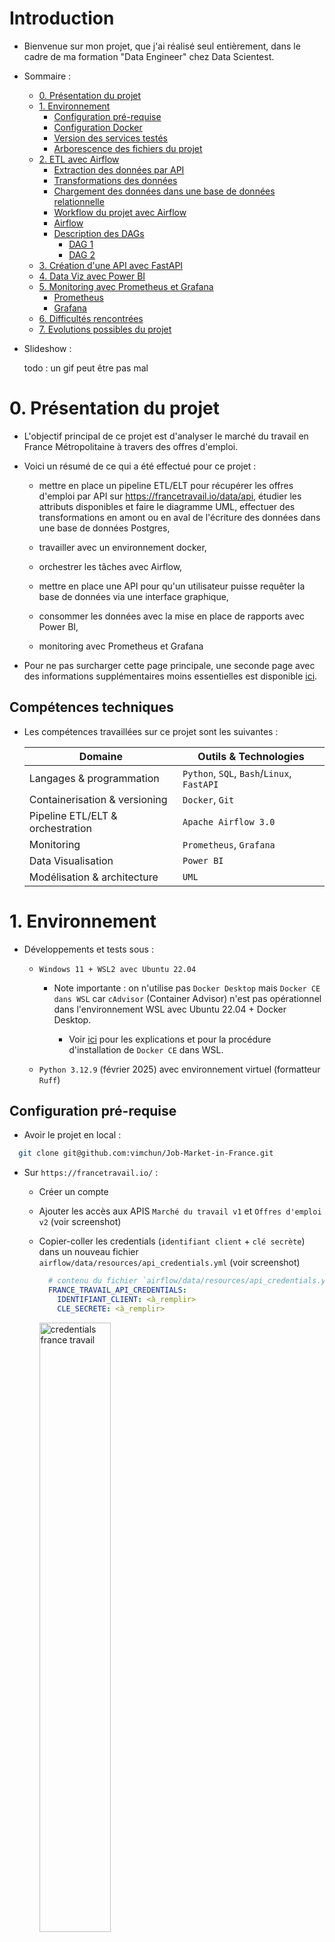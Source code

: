 # Introduction

- Bienvenue sur mon projet, que j'ai réalisé seul entièrement, dans le cadre de ma formation "Data Engineer" chez Data Scientest.

- Sommaire :

  - [0. Présentation du projet](#0-présentation-du-projet)
  - [1. Environnement](#1-environnement)
    - [Configuration pré-requise](#configuration-pré-requise)
    - [Configuration Docker](#Configuration-Docker)
    - [Version des services testés](#version-des-services-testés)
    - [Arborescence des fichiers du projet](#arborescence-des-fichiers-du-projet)
  - [2. ETL avec Airflow](#2-etl-avec-airflow)
    - [Extraction des données par API](#extraction-des-données-par-api)
    - [Transformations des données](#transformations-des-données)
    - [Chargement des données dans une base de données relationnelle](#chargement-des-données-dans-une-base-de-données-relationnelle)
    - [Workflow du projet avec Airflow](#workflow-du-projet-avec-airflow)
    - [Airflow](#airflow)
    - [Description des DAGs](#description-des-dags)
      - [DAG 1](#dag-1)
      - [DAG 2](#dag-2)
  - [3. Création d'une API avec FastAPI](#3-création-dune-api-avec-fastapi)
  - [4. Data Viz avec Power BI](#4-data-viz-avec-power-bi)
  - [5. Monitoring avec Prometheus et Grafana](#5-monitoring-avec-prometheus-et-grafana)
    - [Prometheus](#prometheus)
    - [Grafana](#grafana)
  - [6. Difficultés rencontrées](#6-difficultés-rencontrées)
  - [7. Evolutions possibles du projet](#7-evolutions-possibles-du-projet)


- Slideshow :

  todo : un gif peut être pas mal



# 0. Présentation du projet

- L'objectif principal de ce projet est d'analyser le marché du travail en France Métropolitaine à travers des offres d'emploi.

- Voici un résumé de ce qui a été effectué pour ce projet :

  - mettre en place un pipeline ETL/ELT pour récupérer les offres d'emploi par API sur https://francetravail.io/data/api, étudier les attributs disponibles et faire le diagramme UML, effectuer des transformations en amont ou en aval de l'écriture des données dans une base de données Postgres,

  - travailler avec un environnement docker,

  - orchestrer les tâches avec Airflow,

  - mettre en place une API pour qu'un utilisateur puisse requêter la base de données via une interface graphique,

  - consommer les données avec la mise en place de rapports avec Power BI,

  - monitoring avec Prometheus et Grafana


- Pour ne pas surcharger cette page principale, une seconde page avec des informations supplémentaires moins essentielles est disponible [ici](readme_files/APPENDIX.md#readme-secondaire).



## Compétences techniques

- Les compétences travaillées sur ce projet sont les suivantes :

  | Domaine                          | Outils & Technologies                      |
  | -------------------------------- | ------------------------------------------ |
  | Langages & programmation         | `Python`, `SQL`, `Bash`/`Linux`, `FastAPI` |
  | Containerisation & versioning    | `Docker`, `Git`                            |
  | Pipeline ETL/ELT & orchestration | `Apache Airflow 3.0`                       |
  | Monitoring                       | `Prometheus`, `Grafana`                    |
  | Data Visualisation               | `Power BI`                                 |
  | Modélisation & architecture      | `UML`                                      |



# 1. Environnement

- Développements et tests sous :

  - `Windows 11 + WSL2 avec Ubuntu 22.04`

    - Note importante : on n'utilise pas `Docker Desktop` mais `Docker CE dans WSL` car `cAdvisor` (Container Advisor) n'est pas opérationnel dans l'environnement WSL avec Ubuntu 22.04 + Docker Desktop.

      - Voir [ici](readme_files/APPENDIX.md#Utilisation-de-Docker-CE-dans-WSL-pour-cAdvisor) pour les explications et pour la procédure d'installation de `Docker CE` dans WSL.

  - `Python 3.12.9` (février 2025) avec environnement virtuel (formatteur `Ruff`)


## Configuration pré-requise

- Avoir le projet en local :

```bash
  git clone git@github.com:vimchun/Job-Market-in-France.git
```

- Sur `https://francetravail.io/` :
  - Créer un compte
  - Ajouter les accès aux APIS `Marché du travail v1` et `Offres d'emploi v2` (voir screenshot)
  - Copier-coller les credentials (`identifiant client` + `clé secrète`) dans un nouveau fichier `airflow/data/resources/api_credentials.yml` (voir screenshot)

    ```yaml
      # contenu du fichier `airflow/data/resources/api_credentials.yml`
      FRANCE_TRAVAIL_API_CREDENTIALS:
        IDENTIFIANT_CLIENT: <à_remplir>
        CLE_SECRETE: <à_remplir>
    ```

    <img src="readme_files/screenshots/misc/francetravail_io_credentials.png" alt="credentials france travail" style="width:50%"/>


- Si environnement Windows + WSL, utiliser `Docker CE` dans WSL, plutôt qu'utiliser `Docker Desktop` (voir cette [procédure](readme_files/APPENDIX.md#Installer-et-utiliser-Docker-CE-dans-WSL))


- Avoir les services Docker qui tournent :

```bash
  # Pour initialiser Airflow et démarrer tous les services docker (peut prendre quelques minutes pour que les services soient fonctionnels)
  ./scripts/docker_compose_down_up.sh true true

  # Si besoin de redémarrer tous les services
  ./scripts/restart_all_docker_services.sh
  ```

- Côté Airflow :

  - `DAG 1` et `DAG 2` doivent être activés dans la GUI (par défaut, ils sont désactivés après une réinitialisation d'environnement) :

    <img src="readme_files/screenshots/airflow/dags_enabled.png" alt="dags activés" style="width:30%"/>

    - `DAG 1` doit être activé sinon la planification du DAG ne déclenchera pas du tout (`DAG 1` n'est pas en `Queued` sur cette version, mais c'est tout comme, car le DAG se déclenchera lorsqu'il sera activé).

    - `DAG 2` doit être activé sinon le `DAG 1` ne déclenchera pas le `DAG 2`, et il sera en `Queued`.


- Côté Prometheus :

  - L'état des targets doit être à `UP`, voir le screenshot de cette [section](#Configuration-de-Prometheus).


## Configuration Docker

- Les différents services sont déployés grâce à `docker compose`.


### Schéma

- Le fichier `drawio_files/architecture.drawio` donne une vue des principaux services Docker déployée :

  <img src="readme_files/screenshots/drawio/architecture.png" alt="screenshot des services docker" style="width:100%"/>


### Versions des services testés

- Le fichier `docker-compose.yml` décrit les différents services déployés suivants :

  - `postgres`,
  - `fastapi`,
  - `redis`, `airflow-apiserver`, `airflow-scheduler`, `airflow-dag-processor`, `airflow-worker`, `airflow-triggerer`, `airflow-init`, `airflow-cli`, `flower`,
  - `statsd-exporter`, `node-exporter`, `postgres-exporter`, `cAdvisor`,
  - `prometheus`,
  - `grafana`


- Le ficher `docker-compose.yml` ne spécifiant pas les versions pour les différents services (tag `latest` par défaut), il est important de noter les versions des services de l'écosystème.

- Ce [lien](readme_files/APPENDIX.md#récupération-des-versions) donne les commandes permettant de récupérer les versions.

- Tableau avec les versions utilisées :

  | service           | version  | date de la release | lien                                                               |
  | ----------------- | -------- | ------------------ | ------------------------------------------------------------------ |
  | FastAPI           | 0.115.12 | 03/2025            | https://github.com/fastapi/fastapi/releases                        |
  | Postgres          | 16.9     | 05/2025            | https://github.com/postgres/postgres/tags                          |
  | Redis             | 8.0.2    | 05/2025            | https://github.com/redis/redis/releases                            |
  | Airflow           | 3.0.3    | 07/2025            | https://github.com/apache/airflow/releases                         |
  | StatsD-exporter   | 0.28.0   | 10/2024            | https://github.com/prometheus/statsd_exporter/releases             |
  | Node-exporter     | 1.9.1    | 04/2025            | https://github.com/prometheus/node_exporter/releases               |
  | Postgres-exporter | 0.17.1   | 02/2025            | https://github.com/prometheus-community/postgres_exporter/releases |
  | cAdvisor          | v0.49.1  | 03/2024            | https://github.com/google/cadvisor/releases                        |
  | Prometheus        | 2.53.5   | 06/2025            | https://github.com/prometheus/prometheus/releases                  |
  | Grafana           | 12.0.2   | 06/2025            | https://github.com/grafana/grafana/releases                        |



## Urls des GUIs

(todo : + screenshots)

  | Application       | Url                                                    | credentials       |
  | ----------------- | ------------------------------------------------------ | ----------------- |
  | FastAPI           | http://localhost:8000/docs                             |                   |
  | Airflow           | http://localhost:8080/                                 | airflow / airflow |
  | StatsD Exporter   | http://localhost:9102/ + http://localhost:9102/metrics |                   |
  | Node Exporter     | http://localhost:9100/ + http://localhost:9100/metrics |                   |
  | Postgres Exporter | http://localhost:9187/ + http://localhost:9187/metrics |                   |
  | cAdvisor          | http://localhost:8081/ + http://localhost:8081/metrics |                   |
  | Prometheus        | http://localhost:9092/ + http://localhost:9092/metrics |                   |
  | Grafana           | http://localhost:3000/                                 | grafana / grafana |


## Arborescence des fichiers du projet

### Sans la partie liée à la conf Docker

```bash
  .
  ├── _archives/                       # fichiers archivés non importants
  │   └── notebooks/                   # fichiers notebooks qui ont servi pour créer les scripts
  │
  ├── .venv/                           # environnements virtuels
  │
  ├── airflow/                         # application Airflow
  │   ├── dags/                        # contient "DAG 1", "DAG 2", et un dossier contenant des scripts sql pour les transformations
  │   ├── data/
  │   │   ├── outputs/                 # contient les jsons récupérés par API, et le json qui les aggrège avec les transformations Python
  │   │   └── resources/               # contient les différents fichiers nécessaires au lancement du DAG 1
  │   ├── logs/                        # contient les logs des DAGs
  │   └── airflow.cfg                  # fichier de conf
  │  
  ├── drawio_files/                    # fichiers .drawio (schémas explicatifs)
  │  
  ├── fastapi/                         # application FastAPI
  │   ├── sql_requests/                # requêtes SQL utilisées par le script fastapi
  │   └── main.py                      # script fastapi
  │  
  ├── grafana/
  │   └── provisioning/
  │       ├── dashboards/              # contient un fichier de conf permettant notamment de ranger les dashboards dans leur dossier dans la GUI
  │       │   ├── mine/                # contient mon dashboard
  │       │   └── others/              # contient des dashboards téléchargés sur le site de grafana, et des dashboards avec les métriques préfixées par "airflow_" et "go_"
  │       └── datasources/             # contient un fichier de conf qui permet la création du datasource "Prometheus"
  │  
  ├── power_bi/                        # contient le fichier .pbix
  │  
  ├── prometheus/
  │   ├── available_metrics/           # donne les métriques exposées relatives à (node|postgres|statsd)_exporter
  │   ├── prometheus.yaml              # fichier de conf
  │   └── statsd-mapping-configs.yaml  # fichier de conf
  │  
  ├── readme_files/                    # contient `README_additional_notes.md` et d'autres fichiers (screenshots...)
  │  
  ├── scripts/                         # contient des scripts bash
  │  
  ├── .env                             # fichier utile pour Airflow
  ├── .gitattributes                   # calcul stats sur github
  ├── .gitignore                       # ne pas pousser les fichiers spécifiés sur git
  ├── README.md                        # doc principale
  ├── requirements.txt                 # libs python utilisés dans le projet
  ├── ruff.toml                        # fichier de conf ruff pour le formattage python
  └── todo.md                          # fichiers listant les idées/actions prévues
  ```


### Avec seulement la configuration Docker

```bash
  .
  ├── airflow/
  │   ├── requirements.txt             # dépendances nécessaires pour le Dockerfile
  │   └── Dockerfile                   # construction du conteneur Airflow
  │  
  ├── fastapi/
  │   ├── requirements.txt             # dépendances nécessaires pour le Dockerfile
  │   └── Dockerfile                   # construction du conteneur FastAPI
  │  
  └── docker-compose.yml               # orchestration docker pour postgres + fastapi + les services Airflow
  ```


# 2. ETL avec Airflow

## Extraction des données par API

- France Travail (https://francetravail.io/data/api) met à disposition plusieurs APIs, dont "Offres d'emploi v2" (`GET https://api.francetravail.io/partenaire/offresdemploi`).

- Le endpoint `GET https://api.francetravail.io/partenaire/offresdemploi/v2/offres/search` permet de récupérer les offres d'emploi actuelles selon plusieurs paramètres dont :

  - le code des appellations ROME pour filtrer par métier (codes récupérés à partir du endpoint `GET https://api.francetravail.io/partenaire/offresdemploi/v2/referentiel/appellations`) :

    ```jsonc
    { "code": "38971",  "libelle": "Data_Analyst" },
    { "code": "38972",  "libelle": "Data_Scientist" },
    { "code": "404278", "libelle": "Data_Engineer" },
    { "code": "38975",  "libelle": "Data_Manager" },
    ...
    ```

  - le code des pays (codes récupérés à partir du endpoint `GET https://api.francetravail.io/partenaire/offresdemploi/v2/referentiel/pays`) :

    ```jsonc
    { "code": "01", "libelle": "France" },     // inclut les offres en France d'outre-mer et en Corse
    { "code": "02", "libelle": "Allemagne" },  // les pays étrangers ne retournent malheureusement pas d'offre sur les métiers à analyser
    ...
    ```

  - le paramètre `range` qui limite les résultats à 150 offres par requête (avec un status code à `206` si une requête renvoie plus de 150 offres), sachant que l'API ne permet de récupérer que 3150 offres au maximum par appellation ROME.

    - Ainsi, si une requête renvoit 351 offres, il faut enchainer 3 requêtes pour obtenir toutes les offres (la première requête donne les offres `0-149` (status code 206), la deuxième donne les offres `150-299` (status code 206), et la troisième donne les offres `300-350` (status code 200)).


- Cet API retourne des offres d'emploi sous forme de documents json avec énormément d'attributs dont l'identifiant de l'offre, son intitulé, sa description, le lieu de travail, des informations sur l'entreprise et sur le contrat, les compétences demandées et l'expérience nécessaires, etc...

- Toutefois, l'API retourne aussi énormément d'offres sans lien avec le métier renseigné en paramètre (par exemple, une requête renseignant l'appellation `Data Engineer` peut renvoyer une offre telle que `Product Owner` car les termes `Data Engineer` peuvent être présents dans la description de l'offre d'emploi).

- On va requêter ainsi un large panel de métiers, dont 29 ayant un lien avec la data, et 32 ayant un lien avec les métiers de la tech (dev, sécurité, devops...), pour maximiser les chances d'obtenir le plus d'offres d'emploi ayant un lien avec les métiers `DE`, `DA` et `DS`, et aussi pour avoir une base de données plus conséquente.

  - En effet, des offres de `Data Engineer` peuvent être présentes en requêtant l'appellation `Data Manager` par exemple.

- On obtient finalement 61 fichiers json contenant toutes les offres d'emploi liées ou pas à la data, pour la France et DOM-TOM uniquement, l'API de France Travail ne renvoyant quasiment pas d'offre d'emploi pour les autres pays.

- Plusieurs transformations seront effectuées par la suite : [voir ici](#transformations-des-données-en-amont-côté-python).


- Notes :

  - Les paramètres liés aux dates (`minCreationDate`, `maxCreationDate`, `publieeDepuis`) ne permettent pas d'obtenir des offres expirées (par exemple celles qui ont permis de recruter quelqu'un).

  - Les offres d'emploi retournées peuvent provenir soit de `FRANCE TRAVAIL`, soit des `partenaires` (par exemple `CADREMPLOI`, `DIRECTEMPLOI`, `INDEED`, etc...)

  - Pour ouvrir le lien d'une offre d'emploi : `https://candidat.francetravail.fr/offres/recherche/detail/<offre_id>` (remplacer `offre_id` dans ce [lien](https://candidat.francetravail.fr/offres/recherche/detail/offre_id)).


### Pas d'autre source de données ?

- Il existe de multiples sources de données sur les offres d'emploi (par exemple : `The Muse` ou `Adzuna`).

- Les raisons pour lesquelles on ne garde que la source de `France Travail` sont les suivantes :

  - ~60 attributs pour chaque offre d'emploi récupérée chez `France Travail` vs -10 chez `The Muse` ou `Adzuna`

  - impossible de traiter si une même offre est disponible entre deux sources (identifiant différent, url différent), donc impossible de merger les offres venant de ces différentes sources, sauf si avoir des doublons n'est pas un problème, ce qui n'est pas le cas sur ce projet où on se focalisera sur un jeu de données propre sans doublon.



## Transformations des données

### Transformations des données en amont (côté Python)

Ces transformations sont faites dans le `DAG 1`, faites via Python et en amont du chargement dans la base Postgres :

  - Concaténation des 61 fichiers json dans un seul fichier json, avec suppression des doublons

  - Conservation des offres en France Métropolitaine uniquement, [détails ici](readme_files/APPENDIX.md#conservation-des-offres-en-France-Métropolitaine-uniquement).

  - Ajout des attributs de localisation des offres (noms et codes des villes, départements, départements et régions), [détails ici](readme_files/APPENDIX.md#attributs-de-localisation-des-offres-noms-et-codes-des-villes-communes-départements-et-régions).

  - Ajout des attributs `date_premiere_ecriture` et `date_extraction` :

    - `date_extraction` aura la date du jour à laquelle le `DAG 1` a été lancé,
    - `date_premiere_ecriture` aura la date du jour pour toutes les nouvelles offres, mais prendra les anciennes valeurs pour les anciennes offres.



### Transformations des données en aval (côté SQL)

Ces transformations sont faites dans le `DAG 2`, faites via des requêtes SQL et effectuées en aval de l'écriture dans la base Postgres :

  - pour créer et écrire l'attribut `metier_data` : pour chaque offre, on comparera l'attribut `intitule_offre` avec des regex afin de déterminer s'il s'agit d'une offre pour un `Data Engineer`, un `Data Analyst`, ou un `Data Scientist`.

    - [détails ici](readme_files/APPENDIX.md#attribut-metier_data)

  - pour créer et écrire les attributs `salaire_min` et `salaire_max` en fonction d'un algorithme expliqué

    - [détails ici](readme_files/APPENDIX.md#attributs-salaire_min-et-salaire_max)



## Chargement des données dans une base de données relationnelle

- L'API de France Travail contient beaucoup d'attibuts pour une offre d'emploi, qui seront quasiment tous exploités par la suite.

  - Seuls les attributs liés aux `contacts` et aux `agences` ne seront pas conservés, n'apportant pas d'utilité.


- Pour la suite, une modélisation `snowflake` est utilisée, dont le diagramme UML est le suivant :

  <img src="readme_files/screenshots/drawio/UML.png" alt="diagramme" style="width:100%"/>

  TODO : justifier ce choix

- Le SGBD `PostgreSQL` sera utilisé :

  - Performant, sa fiable et sa flexible.
  - Offre une grande transparence et une forte extensibilité, en tant que solution open source.
  - Prend en charge des types de données complexes, respecte les principes ACID et bénéficie d’une communauté active assurant une évolution continue.

- La base de données `francetravail` sera hébergée dans le conteneur Docker exécutant le service PostgreSQL.

- Les données issues du json généré avec le `DAG 1` seront récupérées et écrites en base avec la librairie `psycopg2`.


### Mise à jour de la base de données après récupération de nouvelles offres

- Une offre d'emploi peut être mise à jour, et voir par exemple la valeur d'un de ses attributs modifiée.

- Il faut gérer ce cas et mettre à jour la base de données en écrasant l'ancienne valeur d'un attribut avec sa nouvelle valeur.

- Par exemple, on peut avoir une offre avec un `experience_libelle` passer de `expérience exigée de 3 an(s)` à `débutant accepté`.

- Même chose pour d'autres attributs.

- Pour gérer cela, l'attribut `date_extraction` est écrit dans toutes les tables de liaison.

- Ainsi, pour une offre, si un attribut d'une table de dimension associé à la table de liaison a évolué, alors on ne conservera que l'offre avec `date_extraction` le plus récent.

- Plus de détails [ici](readme_files/APPENDIX.md#mise-à-jour-de-la-base-de-données-après-récupération-de-nouvelles-offres).



## Airflow

### Avant Airflow

- Avant d'appliquer Airflow au projet, deux scripts python étaient exécutées.
- Pour résumer et simplifier ce qu'ils faisaient ("simplifier" ici car ces scripts ont été remplacés par des DAGs qu'on détaillera après) :
  - Le premier récupérait les données de France Travail, faisait des transformations, et chargeait les offres d'emploi dans un json.
  - Le second lisait le json puis écrivait les offres d'emploi dans la base de données, et effectuait un deuxième lot de transformations à partir de fichier sql.

  <img src="readme_files/screenshots/drawio/workflow_before_airflow.png" alt="screenshot du workflow" style="width:100%"/>


- Reprendre ces scripts pour avoir Airflow dans le projet a été bénéfique :
  - amélioration des fonctions définis
  - code plus compréhensible : factorisation de code, changement des noms de variables, revue des commentaires
  - meilleure façon d'écrire les offres d'emploi dans le json
  - meilleure gestion des cas d'erreur, et gestion d'erreur auquel on n'était pas confronté auparavant (exemple avec la parallélisation des requêtes et les erreurs 429 `Too much requests`)
  - simplification des requêtes sql


### Avec Airflow

- Les bénéfices d'Airflow sur ce projet sont multiples et évidents :

  - avoir une vision claire du workflow complet à travers la vue Graph du DAG
  - voir quelle fonction pose problème d'un coup d'oeil en cas d'échec et voir les logs associés à la tâche en échec
  - lancer le workflow complet à la fréquence désirée (par exemple, tous les jours à 20h)
  - et surtout obtenir une optimisation et un gain de temps considérable, avec la parallélisation de certaines tâches :
    - requêtes API pour récupérér les offres d'emploi pour x métiers en parallèle,
    - requêtes SQL pour remplir x tables en parallèle,
    - requêtes SQL pour effectuer x transformations en parallèle.


### Version utilisée

- Au moment d'écrire ces lignes, deux branches majeures : la `2.x` et la `3.x`.

- Finalement, le choix se portera sur la branche `3.x` (avec la récente `3.0.3`) qui contient des évolutions majeures (détails [ici](https://airflow.apache.org/blog/airflow-three-point-oh-is-here/)).


## Description des DAGs

- Ci-dessous le nom d'une `tâche` avec une description.

- Pour alléger le texte, on écrira :

  - `fichier_existant.json` : fichier json aggrégeant les fichiers jsons téléchargés.
  - `dossier_A` : dossier contenant tous les fichiers json téléchargés par api.
  - `dossier_B` : dossier contenant le json `fichier_existant.json`.
  - `all_in_one.json` : fichier json aggrégeant les fichiers jsons téléchargés en cours de construction, avant renommage.


### DAG 1

- Vue "graph" du `DAG 1` :

  <img src="readme_files/screenshots/airflow/graph_dag_1.png" alt="graph du DAG 1" style="width:100%"/>


#### Task Group "setup"

##### Sub Task Group "check_files_in_folders"


- `S1_delete_all_in_one_json` :

  - Suppression du fichier `all_in_one.json` s'il existe dans le `dossier_B`.


- Tâches en parallèle :

  - `S1_count_number_of_json_file` :

    - Vérification du nombre de fichiers json dans le `dossier_B` :
      - s'il y a plusieurs fichiers json : fin du DAG (exception levée).
      - s'il y a 0 ou 1 fichier json `fichier_existant.json` : on continue et on retourne `count`, qui représente le nombre de fichiers json (0 ou 1 donc) et qui servira plus tard dans ce DAG.


  - `S1_check_csv_file_exists`, `S1_check_appellation_yaml_file_exists`, `S1_check_credentials_yaml_file_exists` :

    - Vérification de la présence de ces fichiers :
      - Si un des fichiers n'existe pas : fin du DAG (exception levée).


##### Sub Task Group "after_checks"

- `S2_remove_all_json_files` :

  - Suppression des fichiers json dans le `dossier_A`.
    - Après suppression, on vérifie qu'il n'y a plus de fichier json (s'il reste un fichier json : fin du script).


- `S2_load_appellations_yaml_file` :

  - Chargement du fichier yaml avec les 61 métiers de la tech.


- `S2_get_creds_from_yaml_file` puis `S2_get_token` :

  - La première tâche récupère des credentials depuis le fichier.
  - La seconde tâche récupère le token API pour la suite.



#### Task Group "ETL"

- `A1_get_offers` :

  - Récupération et écriture des offres d'emploi dans des fichiers json dans le `dossier_A` [requests] + vérification de la validité des fichiers json.
  - Le fichier yaml décrivant 61 métiers, Airflow exécute ici 61 `mapped tasks` en parallèle.


- `A2_all_json_in_one` :

  - Consolidation de tous les fichiers json du `dossier_A` en un seul fichier json `all_in_one.json` dans le `dossier_B` et suppression des doublons [pandas].


- `A3_only_metropole` :

  - Conservation uniquement dans les offres d'emploi en France Métropolitaine dans `all_in_one.json` [pandas].


- `A4_add_location_attrs` :

  - Ajout d'attributs dans `all_in_one.json` : `nom_commune`, `nom_ville`, `code_departement`, `nom_departement`, `code_region`, `nom_region`, à partir du code insee, coordonnées GPS et autres infos [pandas/geopy].


- `A5_add_dateExtraction_attr` :

  - Ajout d'un attribut dans `all_in_one.json` : `date_extraction`, pour connaitre la date d'extraction et la date où on écrit la première fois dans la base [pandas].


- `A6_0_or_1_json_on_setup` :

  - Vérification du nombre de fichiers json dans le `dossier_B`.


##### Sub Task Group "0_file_in_folder"

- Cas où il n'y a pas de fichier json dans le `dossier_B` (variable `count=0`).

  - `A8_add_date_premiere_ecriture_attr` :

    - Ajout d'un attribut dans `all_in_one.json` : `date_premiere_ecriture` [pandas].


  - `A9_rename_json_file` :

    - Renommage du fichier `all_in_one.json` en `date__extraction_occurence_1.json` (car il s'agit de la première extraction)


##### Sub Task Group "1_file_in_folder"

- Cas où il y a 1 fichier json `fichier_existant.json` dans le `dossier_B` (variable `count=1`).

  - `A7_special_jsons_concat` :

    - Concaténation spéciale entre le json existant et le nouveau json, détails de l'algo ([ici](readme_files/APPENDIX.md#concaténation-spéciale-entre-le-json-existant-et-le-nouveau-json)) [pandas]

    - Renommage du fichier `all_in_one.json` en `date__extraction_occurence_N+1.json`, si le fichier existant était nommé `date__extraction_occurence_N.json`.

    - Déplacement de l'ancien json existant `date__extraction_occurence_N.json` dans le dossier `archives`.


  - `A8_add_date_premiere_ecriture_attr` :

    - Ajout d'un attribut dans `all_in_one.json` : `date_premiere_ecriture` [pandas].

      - Notes : l'attribut `date_premiere_ecriture` prendra la date du jour pour toutes les nouvelles offres, et conservera l'ancienne valeur pour les anciennes offres.


- `A10_write_to_history` :

  - Ecriture de l'historique du fichier json dans `_json_files_history.csv` (ajout nom json restant dans le dossier et le nombre de lignes).


- `A11_write_offers_ids_list_on_file_for_fastapi` :

  - Génération d'un fichier txt contenant la liste des `id` de toutes les offres (ce fichier sera utilisé par `FastAPI`).


- `trigger_dag_2` :

  - Déclenchement du `DAG 2` si `DAG` OK


### DAG 2

- Vue "graph" du `DAG 2` :

TODO : screenshot de DAG 2 à la fin du projet

#### Task Group "SETUP"

- `check_only_one_json_in_folder` :

  - Vérification qu'il n'y ait qu'un json `fichier_existant.json` dans `dossier_B`


- `remove_all_split_jsons` :

  - Suppression des fichiers json dans le `dossier_A`.


- `ensure_postgres_connexion` :

  - Vérification de l'existence de la connexion postgres nommée `connection_postgres`, et que ses paramètres sont conformes à celles spécifiés dans le script.
    - Suppression et création de celle-ci en cas de paramètres non conformes.

  - Création de la connexion si connection inexistante.

  - Note : on peut vérifier que la connexion est bien créée via la GUI comme montré sur le screenshot suivant :

    <img src="readme_files/screenshots/airflow/gui_edit_connection.png" alt="airflow_edit_connection" style="width:100%"/>

    (si la connexion n'est pas bien définie, alors le `DAG 2` posera problème puisqu'il ne pourra pas intéragir avec la base de donnée `francetravail`)


- `split_large_json` :

  - Split le gros fichier json final en plusieurs jsons dédiés pour les tâches suivantes du DAG.
  - L'intérêt est que toutes les tâches ne lisent pas le même gros fichier json, et que chaque tâche lise chacun son fichier json dédié.


- `SQLExecuteQueryOperator()` avec le fichier `sql/create_all_tables.sql` :

  - Création de toutes les tables du projet si elles n'existent pas.



#### Task Group "INSERT_INTO_TABLES_WITHOUT_JUNCTION"

Ce groupe exécute en parallèle les tâches suivantes, qui consistent à récupérer les informations dans les fichiers json dédiés (générés par la tâche `split_large_json`) et exécutent des `INSERT INTO` dans les tâches dédiés :

- `OffreEmploi`
- `Contrat`
- `Entreprise`
- `Localisation`
- `DescriptionOffre`



#### Task group "INSERT_INTO_TABLES_WITH_JUNCTION"

- Ce groupe exécute les actions suivantes (prenons pour exemple, `Competence` puis `Offre_Competence`) :

  - 1. `INSERT INTO` pour la table de dimension `Competence`
  - 2. Requête pour connaitre la correspondance entre `offre_id` et `competence_id` avant de faire des `INSERT INTO` pour la table de liaison `Offre_Competence`
  - 3. Conservation de l'offre la plus récente, si `competence_id` a évolué


- Même chose pour :

  - `Experience` puis `Offre_Experience`
  - `Formation` puis `Offre_Formation`
  - `QualiteProfessionnelle` puis `Offre_QualiteProfessionnelle`
  - `Qualification` puis `Offre_Qualification`
  - `Langue` puis `Offre_Langue`
  - `PermisConduire` puis `Offre_PermisConduire`


#### Task group "TRANSFORMATIONS"

- `SQLExecuteQueryOperator()` qui exécutent séquentiellement les tâches suivantes, dont les fichiers SQL du dossier `airflow/dags/sql` sont :

  - `update_descriptionoffre_metier_data_DE`
  - `update_descriptionoffre_metier_data_DA`
  - `update_descriptionoffre_metier_data_DS`
  - `update_contrat_salaires_min_max`
  - `update_descriptionoffre_column_liste_mots_cles`



# 3. Création d'une API avec FastAPI

- Pour créer l'API, la librairie `FastAPI` sera utilisée.

- A travers l'[interface OpenAPI](http://localhost:8000/docs#/) (`ex-swagger`), l'utilisateur peut requêter la base de données `francetravail`.

- L'interface se décline ici sous 3 tags :

  - `Pour une seule offre d'emploi` :

    - todo : screenshot


    - route `GET /offre/quelques_attributs_provenant_des_transformations` :

      - prend en entrée l'identifiant de l'offre sur 7 digits, par défaut "*******" (si on laisse ce string par défaut, le script va récupérer une offre au hasard)
      - permet d'afficher quelques attributs issues des transformations (Python + SQL)


    - route `...` :

      - todo
      - permet d'ajouter une offre (avec un identifiant inconnu de la base, d'où l'utilité de la tâche `A11` du `DAG 1`)


    - route `...` :

      - todo
      - permet de supprimer une offre à partir de l'identifiant


    - Note pour ces routes :

      - Le script utilise un fichier .txt généré par airflow (tâche `A11` du `DAG 1`)


  - `Pour toutes les offres d'emploi` :

    - todo : screenshot

    - que des requêtes GET :


      | route                                                | retourne                                                                         |
      | ---------------------------------------------------- | -------------------------------------------------------------------------------- |
      | `GET /stats/total_offres`                            | Nombre total d'offres d'emploi                                                   |
      | `GET /stats/classement/region`                       | Classement des régions qui recrutent le plus                                     |
      | `GET /stats/classement/departement`                  | Classement des départements qui recrutent le plus (top 30)                       |
      | `GET /stats/classement/ville`                        | Classement des villes qui recrutent le plus (top 30)                             |
      | `GET /criteres_recruteurs/competences`               | Compétences (techniques, managériales...) demandées par les recruteurs           |
      | `GET /criteres_recruteurs/experiences`               | Expériences (études, diplôme, années expérience...) demandées par les recruteurs |
      | `GET /criteres_recruteurs/qualites_professionnelles` | Qualités professionnelles demandées par les recruteurs                           |
      | `GET /criteres_recruteurs/qualifications`            | Niveaux de qualification professionnelle demandés par les recruteurs             |
      | `GET /criteres_recruteurs/formations`                | Formations (domaines, nombre d'années d'études) demandées par les recruteurs     |
      | `GET /criteres_recruteurs/permis_conduire`           | Permis de conduire demandés par les recruteurs                                   |
      | `GET /criteres_recruteurs/langues`                   | Langues demandées par les recruteurs                                             |

    - toutes les requêtes GET ont plusieurs filtres disponibles

  - `Mapping "nom <> code" pour les régions, départements, villes et communes`

    - todo : screenshot

    - que des reqûetes GET

    - donne le mapping entre le nom et le code d'une région, département, ville, commune :

      | route                               | retourne                                           |
      | ----------------------------------- | -------------------------------------------------- |
      | `GET /mapping_nom_code/region`      | Mapping entre le nom de la région et de son code   |
      | `GET /mapping_nom_code/departement` | Mapping entre le nom du département et de son code |
      | `GET /mapping_nom_code/ville`       | Mapping entre le nom du ville et de son code       |
      | `GET /mapping_nom_code/commune`     | Mapping entre le nom de la commune et de son code  |


- Notes :

  - Pour les réponses, on utilisera la librairie `tabulate` avec `media_type="text/plain"` pour afficher un tableau qui facilitera la lecture, et qui diminuera le nombre de lignes des réponses, plutôt que d'afficher un `json`.


## Screenshots

TODO : faire à la fin du projet


## Configuration Fastapi

- Le `docker-compose.yml` décrit des montages de volumes pour ne pas avoir à redémarrer le `docker compose` après chaque modification de fichiers sql, par exemple.

- A noter pour le `Dockerfile` :

  - Lors de la phase de développement :
    - l'option `--reload` peut être passée pour ne pas avoir à relancer la commande après une modification : `CMD ["uvicorn", "main:app", "--host", "0.0.0.0", "--port", "8000", "--reload"]`

  - En phase de prod (développements terminés) :
    - sans l'option `--reload` : `CMD ["uvicorn", "main:app", "--host", "0.0.0.0", "--port", "8000"]`
    - `COPY` du script python, et des fichiers nécessaires dans le conteneur (fichier csv, fichiers sql), au lieu de passer par des montages de volumes



# 4. Data Viz avec Power BI

- Power BI servira ici pour la data visualisation.


## Manipulations

- Ci-dessous des liens expliquant les différentes manipulations faites pour :

  - [connecter Power BI avec la db postgres](readme_files/APPENDIX.md#connexion-avec-la-db)

  - [modifier le Model view](readme_files/APPENDIX.md#model-view)

    <img src="readme_files/screenshots/power_bi/model_view.png" alt="model view power bi" style="width:100%"/>

  - [modifier le Table view](readme_files/APPENDIX.md#table-view)

  - [faire les transformations](readme_files/APPENDIX.md#transformations)



## Rapport

TODO : faire à la fin du projet



# 5. Monitoring avec Prometheus et Grafana

## Prometheus

### Configuration de Prometheus

- La section `scrape_configs` du fichier de configuration `prometheus/prometheus.yaml` définit les `targets` des différents services à surveiller : `statsd-exporter`, `node-exporter`, `postgres-exporter` et `cAdvisor`.

- Lorsqu'on se connecte sur la [GUI](http://localhost:9092/) de Prometheus, on doit voir que l'état de chaque target est à `UP`, comme le montre dans le screenshot suivant :

  <img src="readme_files/screenshots/prometheus/targets.png" alt="prometheus targets" style="width:60%"/>


### Configuration Docker pour cAdvisor

- Comme écrit dans cette [section](#1-environnement), il est préférable `Docker CE dans WSL` au profit de `Docker Desktop`.

- Exemple de requête PromQL qui renvoie les conteneurs docker :

  <img src="readme_files/screenshots/prometheus/cAdvisor.png" alt="cAdvisor opérationnel" style="width:30%"/>


### Métriques exposées par les différents services

- Les métriques citées ci-dessous traduisent la liste des commandes qu'on peut taper sur la barre `Expression` sur la [GUI de Prometheus](http://localhost:9092/graph).


#### Utilité

- Airflow envoie des métriques au format `StatsD`, et `StatsD` et de les exposer via un `statsd-exporter` configuré pour Prometheus.

- `StatsD-exporter` reçoit des métriques formatées `StatsD`, et expose à Prometheus des métriques formatées `Prometheus`.

- `Node-exporter` expose à Prometheus des métriques hardware et OS (notamment ce qui concerne cpu, ram, disque, etc...).

- `Postgres-exporter` expose à Prometheus des métriques sur les bases de données dont celle de `francetravail`.

- `cAdvisor` expose à Prometheus des métriques sur l'usage des ressources et les caractéristiques de performance des conteneurs docker en cours d'exécution.


#### Dump des métriques

- La liste des métriques est récupérable via la GUI des applis, avec les urls qui se terminent par `metrics` (voir cette [section](#Urls-des-GUIs)).

- On peut aussi les récupération par cli (ainsi, les dumps des métriques sont présents dans le dossier `prometheus/available_metrics`) :

```bash
  curl http://localhost:9102/metrics > prometheus/available_metrics/metrics_statsd_exporter
  curl http://localhost:9100/metrics > prometheus/available_metrics/metrics_node_exporter
  curl http://localhost:9187/metrics > prometheus/available_metrics/metrics_postgres_exporter
  curl http://localhost:8081/metrics > prometheus/available_metrics/metrics_cadvisor
```

TODO : refaire le fichier quand les DAGs seront figés
- Notes :
  - Il faut exécuter les DAGs pour voir apparaitre les commandes liés aux tâches des DAGs.
  - Des NaN peuvent apparaissent s'il n’y a pas assez de données récentes dans la fenêtre de calcul du quantile summary.


#### Métriques de StatsD-Exporter

- `StatsD-exporter` donne les métriques suivantes :

  - la durée de chaque tâche de DAG `DAG 1` et `DAG 2`
  - les métriques définies dans `statsd.yaml` (voir section suivante)
  - 56 métriques préfixés par `airflow_*`
  - 31 métriques préfixés par `go_*`
  - 9 métriques préfixés par `process_*`
  - 4 métriques préfixés par `promhttp_*`
  - 24 métriques préfixés par `statsd_*`


- Le lien suivant renvoie vers la liste des métriques avec un préfixe : [lien](readme_files/APPENDIX.md#métriques-disponibles-de-statsd-exporter).


#### Personnalisation des mappings statsd

- A noter que le fichier de configuration `prometheus/statsd-mapping-configs.yaml` permet de définir des mappings à partir des métriques issues d'Airflow, avec la possibilité de modifier le nom de la requête promQL.

  - On peut vérifier la validité du fichier avec la ligne de commande suivante :

```bash
    docker exec -it prometheus sh  # l'image de prometheus ne contient pas "bash"

    /prometheus $ promtool check config /etc/prometheus/prometheus.yaml
    ##==> Checking /etc/prometheus/prometheus.yaml
    ##==>  SUCCESS: /etc/prometheus/prometheus.yaml is valid prometheus config file syntax
```

  - Pour vérifier la validité d'un mapping du fichier `airflow/config/statsd.yaml` : [lien](readme_files/APPENDIX.md#vérifier-la-validité-dun-mapping-dans-statsdyaml).



## Grafana

### Configuration automatique après installation

- Les points suivants sont effectués automatiquement après une installation :


#### Création automatique du datasource

- Le datasource `Prometheus` est créée automatiquement grâce au fichier `grafana/provisioning/datasources/datasources.yml` (dossier monté dans le conteneur `grafana` sous `/grafana/provisioning/datasources/datasources.yml`), comme montré ici :

  <img src="readme_files/screenshots/grafana/datasource_prometheus.png" alt="datasource Prometheus dans Grafana" style="width:30%"/>


#### Import automatique après installation

- Les dashboards (.json) peuvent être déposés dans `grafana/provisioning/dashboards`, dossier monté dans le conteneur `grafana` sous `/grafana/provisioning/dashboards`.

- Ceci est défini dans le fichier de configuration `grafana/provisioning/dashboards/providers.yml`, qui contient également `foldersFromFilesStructure: true`, qui permet de retrouver dans la GUI de Grafana la même architecture de dossier que dans `grafana/provisioning/dashboards`.

- Les dashboards placés dans `grafana/provisioning/dashboards/` sont également importés automatiquement.

  <img src="readme_files/screenshots/grafana/dashboards_folder.png" alt="dossier dashboards" style="width:50%"/>


- Note : Grafana peut recharger le contenu du dossier après un redémarrage du conteneur : `docker compose restart grafana`.


### Dashboards

#### Dossier "others"

- Le dossier "others" contient des :

  - dashboards téléchargées depuis le [site de Grafana](https://grafana.com/grafana/dashboards/), qui propose des dashboards publiés par la communauté ou par `Grafana Labs`.

      - [downloaded_1860_node-exporter-full_rev41](https://grafana.com/grafana/dashboards/1860-node-exporter-full/) fournit un dashboard pour le `node-exporter`, disponible sous `grafana/provisioning/dashboards/others/downloaded_1860_node-exporter-full_rev41.json` :

        <img src="readme_files/screenshots/grafana/dashboard_node_exporter_during_dag_execution.png" alt="dashboard node-exporter pendant exécution d'un dag" style="width:100%"/>


      - [downloaded_9628_postgres-exporter_rev8](https://grafana.com/grafana/dashboards/9628-postgresql-database/) fournit un dashboard pour le `postgres-exporter`, disponible sous `grafana/provisioning/dashboards/others/downloaded_9628_postgres-exporter_rev8.json` :

        <img src="readme_files/screenshots/grafana/dashboard_postgres_exporter.png" alt="dashboard postgres-exporter" style="width:100%"/>


  - dashboards créés :

    - Deux dashboards avec les 56 métriques préfixés par `airflow_*` et les 31 métriques préfixés par `go_*` ont été créés à but informatif, plus de détails [ici](readme_files/APPENDIX.md#métriques-avec-préfixes).


#### Dossier "mine"

- Le dossier "mine" contient le dashboard `my dashboard` (`grafana/provisioning/dashboards/mine/my_dashboard.json`) contient uniquement des visualisations jugées utiles.

  todo : gif



# 6. Difficultés rencontrées

- Les points suivants illustrent des difficultés auxquelles je me suis heurté mais que j'ai fini par résoudre.

- La plupart de ces points étaient plus "facultatifs", mais j'ai trouvé qu'ils apportaient un plus au projet :

  - environnement :

    - conf docker compose, avec l'ajout de services au fur et à mesure du projet
      - beaucoup de tests avant d'avoir une version fonctionnelle

    - installation et utilisation de Airflow 3.0 (version majeure sortie au cours de ce projet)
      - j'aurais pu rester sur une version 2.11.0, mais j'ai trouvé pertinent de me mettre à jour

    - utilisation de `cAdvisor`, non fonctionnel avec `Docker Desktop`
      - détails [ici](readme_files/APPENDIX.md#utilisation-de-docker-ce-dans-wsl-pour-cAdvisor)


  - récupération des données :

    - algorithme pour mettre à jour le fichier json avec les nouvelles offres
      - détails [ici](readme_files/APPENDIX.md#concaténation-spéciale-entre-le-json-existant-et-le-nouveau-json)


  - transformations :

    - récupération de la localisation des offres d'emploi (noms et codes des villes, départements, départements et régions)
      - détails [ici](readme_files/APPENDIX.md#attributs-de-localisation-des-offres-noms-et-codes-des-villes-communes-départements-et-régions)

    - algorithme pour avoir le salaire annuel min et max
      - détails [ici](readme_files/APPENDIX.md#attributs-salaire_min-et-salaire_max)



# 7. Evolutions possibles du projet

todo
